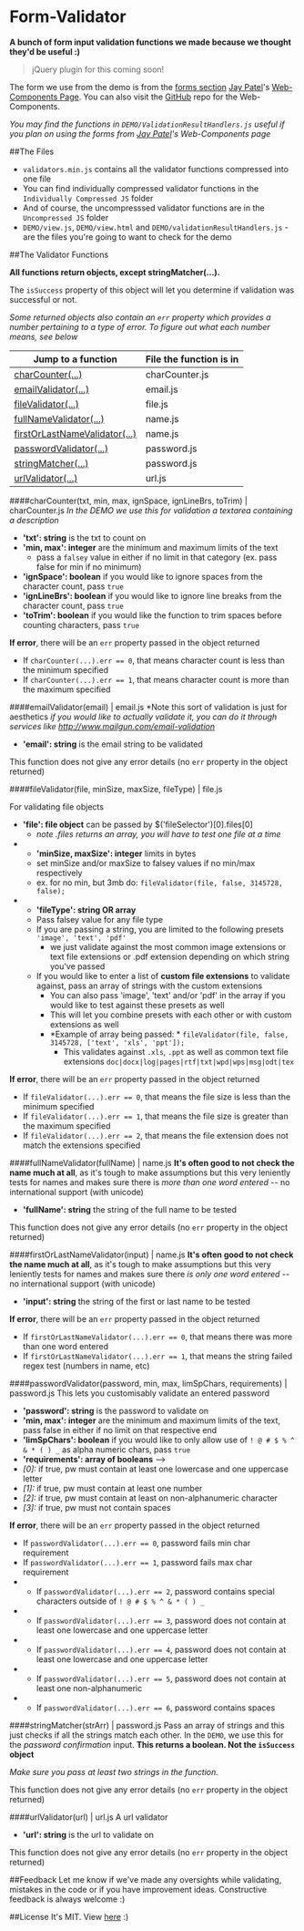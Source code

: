 # Form-Validator

**A bunch of form input validation functions we made because we thought they'd be useful :)**

> jQuery plugin for this coming soon!

The form we use from the demo is from the [forms section](http://jaypatel.co/sideSites/wc/#frms/) [Jay Patel](https://github.com/sum-kcid)'s [Web-Components Page](http://jaypatel.co/sideSites/wc/). You can also visit the [GitHub](https://github.com/sum-kcid/Web-Components) repo for the Web-Components.

*You may find the functions in `DEMO/ValidationResultHandlers.js` useful if you plan on using the forms from [Jay Patel](https://github.com/sum-kcid)'s Web-Components page*






##The Files

* `validators.min.js` contains all the validator functions compressed into one file
* You can find individually compressed validator functions in the `Individually Compressed JS` folder
* And of course, the uncompresssed validator functions are in the `Uncompressed JS` folder
* `DEMO/view.js`, `DEMO/view.html` and `DEMO/validationResultHandlers.js` - are the files you're going to want to check for the demo






##The Validator Functions

**All functions return objects, except stringMatcher(...).**

The `isSuccess` property of this object will let you determine if validation was successful or not.

*Some returned objects also contain an `err` property which provides a number pertaining to a type of error. To figure out what each number means, see below*





| Jump to a function | File the function is in|
| -------------------|------------------------|
| [charCounter(...)](https://github.com/sum-kcid/Form-Validator/blob/master/README.md#charcountertxt-min-max-ignspace-ignlinebrs-totrim--charcounterjs)| charCounter.js |
| [emailValidator(...)](https://github.com/sum-kcid/Form-Validator/blob/master/README.md#emailvalidatoremail--emailjs)| email.js |
| [fileValidator(...)](https://github.com/sum-kcid/Form-Validator/blob/master/README.md#filevalidatorfile-minsize-maxsize-filetype--filejs)| file.js |
| [fullNameValidator(...)](https://github.com/sum-kcid/Form-Validator/blob/master/README.md#fullnamevalidatorfullname--namejs)| name.js |
| [firstOrLastNameValidator(...)](https://github.com/sum-kcid/Form-Validator/blob/master/README.md#firstorlastnamevalidatorinput--namejs)| name.js |
| [passwordValidator(...)](https://github.com/sum-kcid/Form-Validator/blob/master/README.md#passwordvalidatorpassword-min-max-limspchars-requirements--passwordjs)| password.js |
| [stringMatcher(...)](https://github.com/sum-kcid/Form-Validator/blob/master/README.md#stringmatcherstrarr--passwordjs)| password.js |
| [urlValidator(...)](https://github.com/sum-kcid/Form-Validator/blob/master/README.md#urlvalidatorurl--urljs)| url.js |






####charCounter(txt, min, max, ignSpace, ignLineBrs, toTrim) | charCounter.js
*In the DEMO we use this for validation a textarea containing a description*

* **'txt': string** is the txt to count on
* **'min, max': integer** are the minimum and maximum limits of the text
  * pass a `falsey` value in either if no limit in that category (ex. pass false for min if no minimum)
* **'ignSpace': boolean** if you would like to ignore spaces from the character count, pass `true`
* **'ignLineBrs': boolean** if you would like to ignore line breaks from the character count, pass `true`
* **'toTrim': boolean** if you would like the function to trim spaces before counting characters, pass `true`

**If error**, there will be an `err` property passed in the object returned
* If `charCounter(...).err == 0`, that means character count is less than the minimum specified
* If `charCounter(...).err == 1`, that means character count is more than the maximum specified






####emailValidator(email) | email.js
*Note this sort of validation is just for aesthetics
  *if you would like to actually validate it, you can do it through services like http://www.mailgun.com/email-validation*
* **'email': string** is the email string to be validated

This function does not give any error details (no `err` property in the object returned)






####fileValidator(file, minSize, maxSize, fileType) | file.js

For validating file objects

* **'file': file object** can be passed by $('fileSelector')[0].files[0]
  * *note .files returns an array, you will have to test one file at a time*
* * **'minSize, maxSize': integer** limits in bytes
  * set minSize and/or maxSize to falsey values if no min/max respectively
  * ex. for no min, but 3mb do: `fileValidator(file, false, 3145728, false);`
* * **'fileType': string OR array**
  * Pass falsey value for any file type
  * If you are passing a string, you are limited to the following presets `'image', 'text', 'pdf'`
    * we just validate against the most common image extensions or text file extensions or .pdf extension depending on which string you've passed
  * If you would like to enter a list of **custom file extensions** to validate against, pass an array of strings with the custom extensions
    * You can also pass 'image', 'text' and/or 'pdf' in the array if you would like to test against these presets as well
    * This will let you combine presets with each other or with custom extensions as well
    * *Example of array being passed: * `fileValidator(file, false, 3145728, ['text', 'xls', 'ppt']);`
      * This validates against `.xls`, `.ppt` as well as common text file extensions `doc|docx|log|pages|rtf|txt|wpd|wps|msg|odt|tex`


**If error**, there will be an `err` property passed in the object returned
* If `fileValidator(...).err == 0`, that means the file size is less than the minimum specified
* If `fileValidator(...).err == 1`, that means the file size is greater than the maximum specified
* If `fileValidator(...).err == 2`, that means the file extension does not match the extensions specified






####fullNameValidator(fullName) | name.js
**It's often good to not check the name much at all**, as it's tough to make assumptions but this very leniently tests for names and makes sure there is *more than one word entered* -- no international support (with unicode)
* **'fullName': string** the string of the full name to be tested

This function does not give any error details (no `err` property in the object returned)






####firstOrLastNameValidator(input) | name.js
**It's often good to not check the name much at all**, as it's tough to make assumptions but this very leniently tests for names and makes sure there *is only one word entered* -- no international support (with unicode)
* **'input': string** the string of the first or last name to be tested


**If error**, there will be an `err` property passed in the object returned
* If `firstOrLastNameValidator(...).err == 0`, that means there was more than one word entered
* If `firstOrLastNameValidator(...).err == 1`, that means the string failed regex test (numbers in name, etc)






####passwordValidator(password, min, max, limSpChars, requirements) | password.js
This lets you customisably validate an entered password

* **'password': string** is the password to validate on
* **'min, max': integer** are the minimum and maximum limits of the text, pass false in either if no limit on that respective end
* **'limSpChars': boolean** if you would like to only allow use of `! @ # $ % ^ & * ( ) _`  as alpha numeric chars, pass `true`
* **'requirements': array of booleans** -->
 * *[0]:* if true, pw must contain at least one lowercase and one uppercase letter
 * *[1]:* if true, pw must contain at least one number
 * *[2]:* if true, pw must contain at least on non-alphanumeric character
 * *[3]:* if true, pw must not contain spaces

**If error**, there will be an `err` property passed in the object returned
* If `passwordValidator(...).err == 0`, password fails min char requirement
* If `passwordValidator(...).err == 1`, password fails max char requirement
* * If `passwordValidator(...).err == 2`, password contains special characters outside of `! @ # $ % ^ & * ( ) _`
* * If `passwordValidator(...).err == 3`, password does not contain at least one lowercase and one uppercase letter
* * If `passwordValidator(...).err == 4`, password does not contain at least one lowercase and one uppercase letter
* * If `passwordValidator(...).err == 5`, password does not contain at least one non-alphanumeric
* * If `passwordValidator(...).err == 6`, password contains spaces






####stringMatcher(strArr) | password.js
Pass an array of strings and this just checks if all the strings match each other. In the `DEMO`, we use this for the *password confirmation* input.
**This returns a boolean. Not the `isSuccess` object**

*Make sure you pass at least two strings in the function.*

This function does not give any error details (no `err` property in the object returned)






####urlValidator(url) | url.js
A url validator
* **'url': string** is the url to validate on

This function does not give any error details (no `err` property in the object returned)







##Feedback
Let me know if we've made any oversights while validating, mistakes in the code or if you have improvement ideas. Constructive feedback is always welcome :)


##License
It's MIT. View [here](https://github.com/sum-kcid/Form-Validator/blob/master/LICENSE) :)
